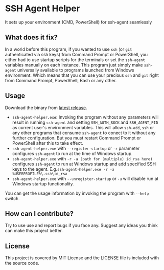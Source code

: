 # SSH Agent Helper
It sets up your environment (CMD, PowerShell) for ssh-agent seamlessly

## What does it fix?
In a world before this program, if you wanted to use `ssh` (or `git` authenticated via ssh keys) from Command Prompt
or PowerShell, you either had to use startup scripts for the terminals or set the `ssh-agent` variables manually
on each instance. This program just simply make `ssh-agent` universally available to programs launched from
Windows environment. Which means that you can use your precious `ssh` and `git` right from Command Prompt, PowerShell,
Bash or any other.

## Usage
Download the binary from [latest release](https://github.com/raeesbhatti/ssh-agent-helper/releases/latest).
* `ssh-agent-helper.exe`: Invoking the program without any parameters will result in running `ssh-agent`
and setting `SSH_AUTH_SOCK` and `SSH_AGENT_PID` as current user's environment variables. This will allow
`ssh-add`, `ssh` or any other programs that consume `ssh-agent` to conect to it without any further
configuration. But you must restart Command Prompt or PowerShell after this to take effect.
* `ssh-agent-helper.exe` with `--register-startup` or `-r` parameter configures `ssh-agent` to run at the time of Windows startup.
* `ssh-agent-helper.exe` with `-r -a (path for (multiple) id_rsa here)` configures `ssh-agent` to run at Windows startup and add specified SSH keys to the agent. E.g.`ssh-agent-helper.exe -r -a %USERPROFILE%\.ssh\id_rsa`
* `ssh-agent-helper.exe` with `--unregister-startup` or `-u` will disable run at Windows startup functionality.

You can get the usage information by invoking the program with `--help` switch.

## How can I contribute?
Try to use use and report bugs if you face any. Suggest any ideas you think can make this project better.

## License
This project is covered by MIT License and the LICENSE file is included with the source code.
